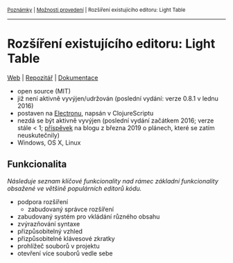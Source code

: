 <sub>[Poznámky](../README.md)
| [Možnosti provedení](README.md)
| Rozšíření existujícího editoru: Light Table
<sub>

---

# Rozšíření existujícího editoru: Light Table

[Web](http://lighttable.com)
| [Repozitář](https://github.com/LightTable/LightTable)
| [Dokumentace](http://docs.lighttable.com)

- open source (MIT)
- již není aktivně vyvýjen/udržován (poslední vydání: verze 0.8.1 v lednu 2016)
- postaven na [Electronu](electron.md), napsán v ClojureScriptu
- nezdá se být aktivně vyvýjen (poslední vydání začátkem 2016; verze stále < 1;
    [příspěvek](http://lighttable.com/2019/03/31/New-year-old-plans/) na blogu z
    března 2019 o plánech, které se zatím neuskutečnily)
- Windows, OS X, Linux

## Funkcionalita

*Následuje seznam klíčové funkcionality nad rámec základní funkcionality
obsažené ve většině populárních editorů kódu.*

- podpora rozšíření
    - zabudovaný správce rozšíření
- zabudovaný systém pro vkládání různého obsahu
- zvýrazňování syntaxe
- přizpůsobitelný vzhled
- přizpůsobitelné klávesové zkratky
- prohlížeč souborů v projektu
- otevření více souborů vedle sebe
